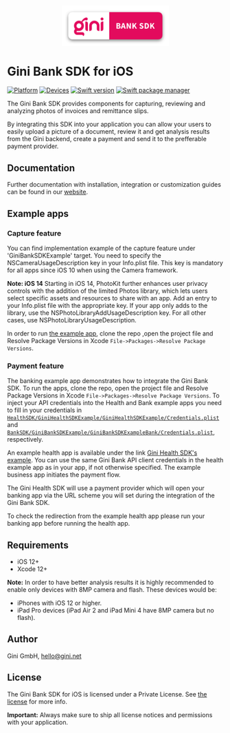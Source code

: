 
<p align="center">
<img src="./GiniBank_Logo.png" width="250">
</p>

# Gini Bank SDK for iOS

[![Platform](https://img.shields.io/badge/platform-iOS-lightgrey.svg)]()
[![Devices](https://img.shields.io/badge/devices-iPhone%20%7C%20iPad-blue.svg)]()
[![Swift version](https://img.shields.io/badge/swift-5.0-orange.svg)]()
[![Swift package manager](https://img.shields.io/badge/Swift_Package_Manager-compatible-orange?style=flat-square)]()

The Gini Bank SDK provides components for capturing, reviewing and analyzing photos of invoices and remittance slips.

By integrating this SDK into your application you can allow your users to easily upload a picture of a document, review it and get analysis results from the Gini backend, create a payment and send it to the prefferable payment provider.

## Documentation

Further documentation with installation, integration or customization guides can be found in our [website](https://gini.atlassian.net/wiki/spaces/IBSV/overview).

## Example apps

### Capture feature

You can find implementation example of the capture feature under 'GiniBankSDKExample' target.
You need to specify the NSCameraUsageDescription key in your Info.plist file. This key is mandatory for all apps since iOS 10 when using the Camera framework.

**Note: iOS 14**
Starting in iOS 14, PhotoKit further enhances user privacy controls with the addition of the limited Photos library, which lets users select specific assets and resources to share with an app. Add an entry to your Info.plist file with the appropriate key. If your app only adds to the library, use the NSPhotoLibraryAddUsageDescription key. For all other cases, use NSPhotoLibraryUsageDescription.

In order to run [the example app](https://github.com/gini/gini-mobile-ios/tree/GiniBankSDK%3B3.3.0/BankSDK/GiniBankSDKExample/GiniBankSDKExample), clone the repo ,open the project file and Resolve Package Versions in Xcode `File->Packages->Resolve Package Versions`.

### Payment feature

The banking example app demonstrates how to integrate the Gini Bank SDK. 
To run the apps, clone the repo, open the project file and Resolve Package Versions in Xcode `File->Packages->Resolve Package Versions`.
To inject your API credentials into the Health and Bank example apps you need to fill in your credentials in [`HealthSDK/GiniHealthSDKExample/GiniHealthSDKExample/Credentials.plist`](https://github.com/gini/gini-mobile-ios/blob/main/HealthSDK/GiniHealthSDKExample/GiniHealthSDKExample/Credentials.plist) and [`BankSDK/GiniBankSDKExample/GiniBankSDKExampleBank/Credentials.plist`](https://github.com/gini/gini-mobile-ios/blob/GiniBankSDK%3B3.3.0/BankSDK/GiniBankSDKExample/GiniBankSDKExampleBank/Credentials.plist/), respectively.

An example health app is available under the link [Gini Health SDK's example](https://github.com/gini/gini-mobile-ios/blob/main/HealthSDK/GiniHealthSDKExample).
You can use the same Gini Bank API client credentials in the health example app as in your app, if not otherwise specified.
The example business app initiates the payment flow.

The Gini Health SDK will use a payment provider which will open your banking app via the URL scheme you will set during the integration of the Gini Bank SDK.

To check the redirection from the example health app please run your banking app before running the health app.

## Requirements

- iOS 12+
- Xcode 12+

**Note:**
In order to have better analysis results it is highly recommended to enable only devices with 8MP camera and flash. These devices would be:

* iPhones with iOS 12 or higher.
* iPad Pro devices (iPad Air 2 and iPad Mini 4 have 8MP camera but no flash).

## Author

Gini GmbH, hello@gini.net

## License

The Gini Bank SDK for iOS is licensed under a Private License. See [the license](https://gini.atlassian.net/wiki/spaces/IBSV/pages/9863792/License) for more info.

**Important:** Always make sure to ship all license notices and permissions with your application.
